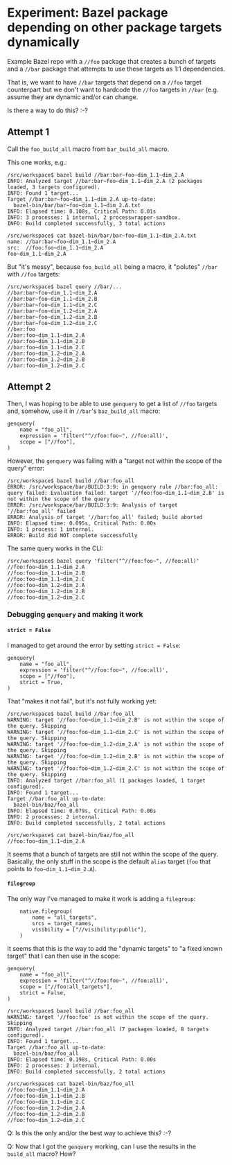# Experiment: Bazel package depending on other package targets dynamically

Example Bazel repo with a `//foo` package that creates a bunch of targets and a
`//bar` package that attempts to use these targets as 1:1 dependencies.

That is, we want to have `//bar` targets that depend on a `//foo` target
counterpart but we don't want to hardcode the `//foo` targets in `//bar` (e.g.
assume they are dynamic and/or can change.

Is there a way to do this? :-?

## Attempt 1

Call the `foo_build_all` macro from `bar_build_all` macro.

This one works, e.g.:

```shell
/src/workspace$ bazel build //bar:bar~foo~dim_1.1~dim_2.A
INFO: Analyzed target //bar:bar~foo~dim_1.1~dim_2.A (2 packages loaded, 3 targets configured).
INFO: Found 1 target...
Target //bar:bar~foo~dim_1.1~dim_2.A up-to-date:
  bazel-bin/bar/bar~foo~dim_1.1~dim_2.A.txt
INFO: Elapsed time: 0.108s, Critical Path: 0.01s
INFO: 3 processes: 1 internal, 2 processwrapper-sandbox.
INFO: Build completed successfully, 3 total actions

/src/workspace$ cat bazel-bin/bar/bar~foo~dim_1.1~dim_2.A.txt
name: //bar:bar~foo~dim_1.1~dim_2.A
src:  //foo:foo~dim_1.1~dim_2.A
foo~dim_1.1~dim_2.A
```

But "it's messy", because `foo_build_all` being a macro, it "polutes" `//bar`
with `//foo` targets:

```shell
/src/workspace$ bazel query //bar/...
//bar:bar~foo~dim_1.1~dim_2.A
//bar:bar~foo~dim_1.1~dim_2.B
//bar:bar~foo~dim_1.1~dim_2.C
//bar:bar~foo~dim_1.2~dim_2.A
//bar:bar~foo~dim_1.2~dim_2.B
//bar:bar~foo~dim_1.2~dim_2.C
//bar:foo
//bar:foo~dim_1.1~dim_2.A
//bar:foo~dim_1.1~dim_2.B
//bar:foo~dim_1.1~dim_2.C
//bar:foo~dim_1.2~dim_2.A
//bar:foo~dim_1.2~dim_2.B
//bar:foo~dim_1.2~dim_2.C
```

## Attempt 2

Then, I was hoping to be able to use `genquery` to get a list of `//foo`
targets and, somehow, use it in `//bar`'s `baz_build_all` macro:

```starlark
genquery(
    name = "foo_all",
    expression = 'filter("^//foo:foo~", //foo:all)',
    scope = ["//foo"],
)
```

However, the `genquery` was failing with a "target not within the scope of the
query" error:

```shell
/src/workspace$ bazel build //bar:foo_all
ERROR: /src/workspace/bar/BUILD:3:9: in genquery rule //bar:foo_all: query failed: Evaluation failed: target '//foo:foo~dim_1.1~dim_2.B' is not within the scope of the query
ERROR: /src/workspace/bar/BUILD:3:9: Analysis of target '//bar:foo_all' failed
ERROR: Analysis of target '//bar:foo_all' failed; build aborted
INFO: Elapsed time: 0.095s, Critical Path: 0.00s
INFO: 1 process: 1 internal.
ERROR: Build did NOT complete successfully
```

The same query works in the CLI:
```shell
/src/workspace$ bazel query 'filter("^//foo:foo~", //foo:all)'
//foo:foo~dim_1.1~dim_2.A
//foo:foo~dim_1.1~dim_2.B
//foo:foo~dim_1.1~dim_2.C
//foo:foo~dim_1.2~dim_2.A
//foo:foo~dim_1.2~dim_2.B
//foo:foo~dim_1.2~dim_2.C
```


### Debugging `genquery` and making it work

#### `strict = False`

I managed to get around the error by setting `strict = False`:
```starlark
genquery(
    name = "foo_all",
    expression = 'filter("^//foo:foo~", //foo:all)',
    scope = ["//foo"],
    strict = True,
)
```

That "makes it not fail", but it's not fully working yet:

```shell
/src/workspace$ bazel build //bar:foo_all
WARNING: target '//foo:foo~dim_1.1~dim_2.B' is not within the scope of the query. Skipping
WARNING: target '//foo:foo~dim_1.1~dim_2.C' is not within the scope of the query. Skipping
WARNING: target '//foo:foo~dim_1.2~dim_2.A' is not within the scope of the query. Skipping
WARNING: target '//foo:foo~dim_1.2~dim_2.B' is not within the scope of the query. Skipping
WARNING: target '//foo:foo~dim_1.2~dim_2.C' is not within the scope of the query. Skipping
INFO: Analyzed target //bar:foo_all (1 packages loaded, 1 target configured).
INFO: Found 1 target...
Target //bar:foo_all up-to-date:
  bazel-bin/baz/foo_all
INFO: Elapsed time: 0.079s, Critical Path: 0.00s
INFO: 2 processes: 2 internal.
INFO: Build completed successfully, 2 total actions

/src/workspace$ cat bazel-bin/baz/foo_all
//foo:foo~dim_1.1~dim_2.A
```

It seems that a bunch of targets are still not within the scope of the query.
Basically, the only stuff in the scope is the default `alias` target (`foo`
that points to `foo~dim_1.1~dim_2.A`).

#### `filegroup`

The only way I've managed to make it work is adding a `filegroup`:
```starlark
    native.filegroup(
        name = "all_targets",
        srcs = target_names,
        visibility = ["//visibility:public"],
    )
```

It seems that this is the way to add the "dynamic targets" to "a fixed known
target" that I can then use in the scope:
```starlark
genquery(
    name = "foo_all",
    expression = 'filter("^//foo:foo~", //foo:all)',
    scope = ["//foo:all_targets"],
    strict = False,
)
```

```shell
/src/workspace$ bazel build //bar:foo_all
WARNING: target '//foo:foo' is not within the scope of the query. Skipping
INFO: Analyzed target //bar:foo_all (7 packages loaded, 8 targets configured).
INFO: Found 1 target...
Target //bar:foo_all up-to-date:
  bazel-bin/baz/foo_all
INFO: Elapsed time: 0.198s, Critical Path: 0.00s
INFO: 2 processes: 2 internal.
INFO: Build completed successfully, 2 total actions

/src/workspace$ cat bazel-bin/baz/foo_all
//foo:foo~dim_1.1~dim_2.A
//foo:foo~dim_1.1~dim_2.B
//foo:foo~dim_1.1~dim_2.C
//foo:foo~dim_1.2~dim_2.A
//foo:foo~dim_1.2~dim_2.B
//foo:foo~dim_1.2~dim_2.C
```

Q: Is this the only and/or the best way to achieve this? :-?

Q: Now that I got the `genquery` working, can I use the results in the
   `build_all` macro? How?
